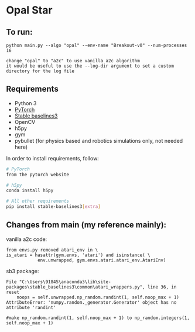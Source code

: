 # Opal Star

## To run:

    python main.py --algo "opal" --env-name "Breakout-v0" --num-processes 16
    
    change "opal" to "a2c" to use vanilla a2c algorithm 
    it would be useful to use the --log-dir argument to set a custom directory for the log file
    
## Requirements 

* Python 3 
* [PyTorch](http://pytorch.org/)
* [Stable baselines3](https://github.com/DLR-RM/stable-baselines3)
* OpenCV
* h5py
* gym
* pybullet (for physics based and robotics simulations only, not needed here)

In order to install requirements, follow:

```bash
# PyTorch
from the pytorch website

# h5py
conda install h5py

# All other requirements
pip install stable-baselines3[extra]

```


## Changes from main (my reference mainly):

vanilla a2c code:

    from envs.py removed atari_env in \
    is_atari = hasattr(gym.envs, 'atari') and isinstance( \
                env.unwrapped, gym.envs.atari.atari_env.AtariEnv) 

sb3 package:

    File "C:\Users\91845\anaconda3\lib\site-packages\stable_baselines3\common\atari_wrappers.py", line 36, in reset 
        noops = self.unwrapped.np_random.randint(1, self.noop_max + 1) 
    AttributeError: 'numpy.random._generator.Generator' object has no attribute 'randint' 

    #make np_random.randint(1, self.noop_max + 1) to np_random.integers(1, self.noop_max + 1)

